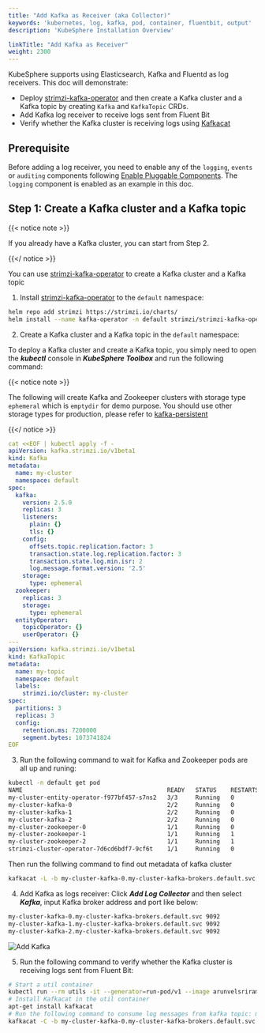 ```yaml
---
title: "Add Kafka as Receiver (aka Collector)"
keywords: 'kubernetes, log, kafka, pod, container, fluentbit, output'
description: 'KubeSphere Installation Overview'

linkTitle: "Add Kafka as Receiver"
weight: 2300
---
```

KubeSphere supports using Elasticsearch, Kafka and Fluentd as log receivers.
This doc will demonstrate:

- Deploy [strimzi-kafka-operator](https://github.com/strimzi/strimzi-kafka-operator) and then create a Kafka cluster and a Kafka topic by creating `Kafka` and `KafkaTopic` CRDs.
- Add Kafka log receiver to receive logs sent from Fluent Bit
- Verify whether the Kafka cluster is receiving logs using [Kafkacat](https://github.com/edenhill/kafkacat)

## Prerequisite

Before adding a log receiver, you need to enable any of the `logging`, `events` or `auditing` components following [Enable Pluggable Components](https://kubesphere.io/docs/pluggable-components/). The `logging` component is enabled as an example in this doc.

## Step 1: Create a Kafka cluster and a Kafka topic

{{< notice note >}}

If you already have a Kafka cluster, you can start from Step 2.

{{</ notice >}}

You can use [strimzi-kafka-operator](https://github.com/strimzi/strimzi-kafka-operator) to create a Kafka cluster and a Kafka topic

1. Install [strimzi-kafka-operator](https://github.com/strimzi/strimzi-kafka-operator) to the `default` namespace:

```bash
helm repo add strimzi https://strimzi.io/charts/
helm install --name kafka-operator -n default strimzi/strimzi-kafka-operator
```

2. Create a Kafka cluster and a Kafka topic in the `default` namespace:

To deploy a Kafka cluster and create a Kafka topic, you simply need to open  the ***kubectl*** console in ***KubeSphere Toolbox*** and run the following command:

{{< notice note >}}

The following will create Kafka and Zookeeper clusters with storage type `ephemeral` which is `emptydir` for demo purpose. You should use other storage types for production, please refer to [kafka-persistent](https://github.com/strimzi/strimzi-kafka-operator/blob/0.19.0/examples/kafka/kafka-persistent.yaml)

{{</ notice >}}

```yaml
cat <<EOF | kubectl apply -f -
apiVersion: kafka.strimzi.io/v1beta1
kind: Kafka
metadata:
  name: my-cluster
  namespace: default
spec:
  kafka:
    version: 2.5.0
    replicas: 3
    listeners:
      plain: {}
      tls: {}
    config:
      offsets.topic.replication.factor: 3
      transaction.state.log.replication.factor: 3
      transaction.state.log.min.isr: 2
      log.message.format.version: '2.5'
    storage:
      type: ephemeral
  zookeeper:
    replicas: 3
    storage:
      type: ephemeral
  entityOperator:
    topicOperator: {}
    userOperator: {}
---
apiVersion: kafka.strimzi.io/v1beta1
kind: KafkaTopic
metadata:
  name: my-topic
  namespace: default
  labels:
    strimzi.io/cluster: my-cluster
spec:
  partitions: 3
  replicas: 3
  config:
    retention.ms: 7200000
    segment.bytes: 1073741824
EOF
```

3. Run the following command to wait for Kafka and Zookeeper pods are all up and runing:

```bash
kubectl -n default get pod 
NAME                                         READY   STATUS    RESTARTS   AGE
my-cluster-entity-operator-f977bf457-s7ns2   3/3     Running   0          69m
my-cluster-kafka-0                           2/2     Running   0          69m
my-cluster-kafka-1                           2/2     Running   0          69m
my-cluster-kafka-2                           2/2     Running   0          69m
my-cluster-zookeeper-0                       1/1     Running   0          71m
my-cluster-zookeeper-1                       1/1     Running   1          71m
my-cluster-zookeeper-2                       1/1     Running   1          71m
strimzi-cluster-operator-7d6cd6bdf7-9cf6t    1/1     Running   0          104m
```

Then run the follwing command to find out metadata of kafka cluster

```bash
kafkacat -L -b my-cluster-kafka-0.my-cluster-kafka-brokers.default.svc:9092,my-cluster-kafka-1.my-cluster-kafka-brokers.default.svc:9092,my-cluster-kafka-2.my-cluster-kafka-brokers.default.svc:9092
```

4. Add Kafka as logs receiver:
Click ***Add Log Collector*** and then select ***Kafka***, input Kafka broker address and port like below:

```bash
my-cluster-kafka-0.my-cluster-kafka-brokers.default.svc 9092
my-cluster-kafka-1.my-cluster-kafka-brokers.default.svc 9092
my-cluster-kafka-2.my-cluster-kafka-brokers.default.svc 9092
```

![Add Kafka](/images/docs/cluster-administration/cluster-settings/log-collections/add-kafka.png)

5. Run the following command to verify whether the Kafka cluster is receiving logs sent from Fluent Bit:

```bash
# Start a util container
kubectl run --rm utils -it --generator=run-pod/v1 --image arunvelsriram/utils bash
# Install Kafkacat in the util container
apt-get install kafkacat
# Run the following command to consume log messages from kafka topic: my-topic
kafkacat -C -b my-cluster-kafka-0.my-cluster-kafka-brokers.default.svc:9092,my-cluster-kafka-1.my-cluster-kafka-brokers.default.svc:9092,my-cluster-kafka-2.my-cluster-kafka-brokers.default.svc:9092 -t my-topic
```
